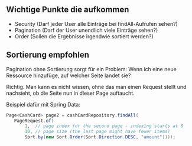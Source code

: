## Wichtige Punkte die aufkommen
- Security (Darf jeder User alle Einträge bei findAll-Aufrufen sehen?)
- Pagination (Darf der User unendlich viele Einträge sehen?)
- Order (Sollen die Ergebnisse irgendwie sortiert werden?)

## Sortierung empfohlen
Pagination ohne Sortierung sorgt für ein Problem:
Wenn ich eine neue Ressource hinzufüge, auf welcher Seite landet sie?

Richtig. Man kann es nicht wissen, ohne das man einen Request stellt und nachsieht, ob die Seite nun in dieser Page auftaucht.

Beispiel dafür mit Spring Data:

 ```java
Page<CashCard> page2 = cashCardRepository.findAll(
    PageRequest.of(
        1,  // page index for the second page - indexing starts at 0
        10, // page size (the last page might have fewer items)
        Sort.by(new Sort.Order(Sort.Direction.DESC, "amount"))));
```